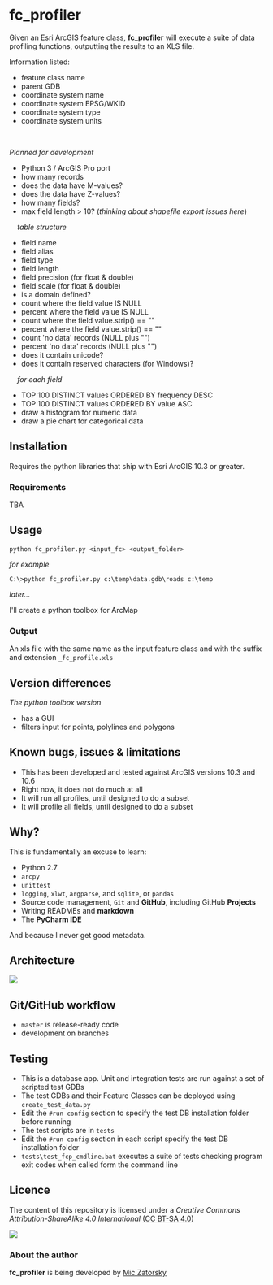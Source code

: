 # fc_profiler

Given an Esri ArcGIS feature class, **fc_profiler** will execute a suite of data profiling functions, outputting the results to an XLS file.

Information listed:
* feature class name
* parent GDB
* coordinate system name
* coordinate system EPSG/WKID
* coordinate system type
* coordinate system units

&nbsp;

_Planned for development_

* Python 3 / ArcGIS Pro port
* how many records
* does the data have M-values?
* does the data have Z-values?
* how many fields?
* max field length > 10? (_thinking about shapefile export issues here_)

&nbsp;&nbsp;&nbsp;&nbsp;_table structure_
* field name
* field alias
* field type
* field length
* field precision (for float & double)
* field scale (for float & double)
* is a domain defined?
* count where the field value IS NULL
* percent where the field value IS NULL
* count where the field value.strip() == ""
* percent where the field value.strip() == ""
* count 'no data' records (NULL plus "")  
* percent 'no data' records (NULL plus "")
* does it contain unicode?
* does it contain reserved characters (for Windows)?


&nbsp;&nbsp;&nbsp;&nbsp;_for each field_

* TOP 100 DISTINCT values ORDERED BY frequency DESC
* TOP 100 DISTINCT values ORDERED BY value ASC
* draw a histogram for numeric data
* draw a pie chart for categorical data 
 



## Installation
Requires the python libraries that ship with Esri ArcGIS 10.3 or greater.


### Requirements
TBA

## Usage

```
python fc_profiler.py <input_fc> <output_folder>
```

_for example_
```
C:\>python fc_profiler.py c:\temp\data.gdb\roads c:\temp
```


 
_later..._

I'll create a python toolbox for ArcMap

### Output

An xls file with the same name as the input feature class and with the suffix and extension ```_fc_profile.xls```



## Version differences
_The python toolbox version_
* has a GUI
* filters input for points, polylines and polygons 



## Known bugs, issues & limitations
* This has been developed and tested against ArcGIS versions 10.3 and 10.6
* Right now, it does not do much at all
* It will run all profiles, until designed to do a subset
* It will profile all fields, until designed to do a subset

## Why?

This is fundamentally an excuse to learn:
* Python 2.7 
* ```arcpy```
* ```unittest```
* ```logging```, ```xlwt```, ```argparse```, and ```sqlite```, or ```pandas```
* Source code management, ```Git``` and **GitHub**, including GitHub **Projects** 
* Writing READMEs and **markdown**
* The **PyCharm IDE**

And because I never get good metadata.

## Architecture

![](https://www.lucidchart.com/publicSegments/view/7aab42e8-1db0-453c-b386-60f582b84eb7/image.png)

## Git/GitHub workflow
* ```master``` is release-ready code
* development on branches

## Testing
* This is a database app.  Unit and integration tests are run against a set of scripted test GDBs
* The test GDBs and their Feature Classes can be deployed using ```create_test_data.py```   
* Edit the ```#run config``` section to specify the test DB installation folder  before running
* The test scripts are in ```tests```
* Edit the ```#run config``` section in each script specify the test DB installation folder
* ```tests\test_fcp_cmdline.bat``` executes a suite of tests checking program exit codes when called form the command line 

## Licence
The content of this repository is licensed under a _Creative Commons Attribution-ShareAlike 4.0 International_ [(CC BT-SA 4.0)](https://creativecommons.org/licenses/by-sa/4.0/)

![](https://i.creativecommons.org/l/by-sa/4.0/88x31.png)

### About the author
**fc_profiler** is being developed by [Mic Zatorsky](https://www.linkedin.com/in/michaelzatorsky)

